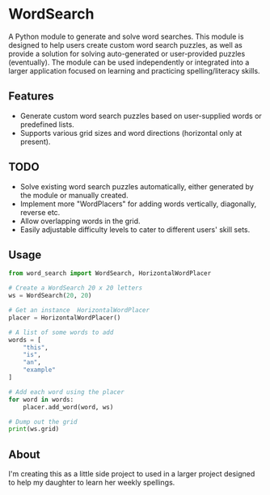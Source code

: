 # WordSearch

A Python module to generate and solve word searches. This module is designed to help users create custom word search puzzles, as well as provide a solution for solving auto-generated or user-provided puzzles (eventually). The module can be used independently or integrated into a larger application focused on learning and practicing spelling/literacy skills.

## Features

* Generate custom word search puzzles based on user-supplied words or predefined lists.
* Supports various grid sizes and word directions (horizontal only at present).

## TODO
* Solve existing word search puzzles automatically, either generated by the module or manually created.
* Implement more "WordPlacers" for adding words vertically, diagonally, reverse etc.
* Allow overlapping words in the grid.
* Easily adjustable difficulty levels to cater to different users' skill sets.

## Usage

```python
from word_search import WordSearch, HorizontalWordPlacer

# Create a WordSearch 20 x 20 letters
ws = WordSearch(20, 20)

# Get an instance  HorizontalWordPlacer
placer = HorizontalWordPlacer()

# A list of some words to add
words = [
    "this",
    "is",
    "an",
    "example"
]

# Add each word using the placer
for word in words:
    placer.add_word(word, ws)

# Dump out the grid
print(ws.grid)

```

## About

I'm creating this as a little side project to used in a larger project designed to help my daughter to learn her weekly spellings.
